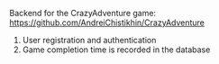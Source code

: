Backend for the CrazyAdventure game:
https://github.com/AndreiChistikhin/CrazyAdventure

1) User registration and authentication
2) Game completion time is recorded in the database

